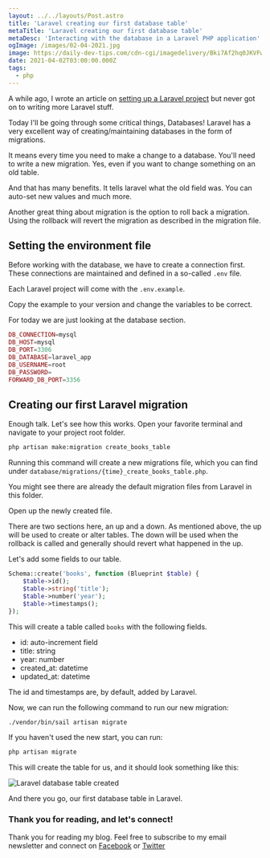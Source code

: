```yaml
---
layout: ../../layouts/Post.astro
title: 'Laravel creating our first database table'
metaTitle: 'Laravel creating our first database table'
metaDesc: 'Interacting with the database in a Laravel PHP application'
ogImage: /images/02-04-2021.jpg
image: https://daily-dev-tips.com/cdn-cgi/imagedelivery/Bki7Af2hq0JKVFw1XYYMQg/a06d357f-8479-4f8c-25fc-a3d3e0bd7300
date: 2021-04-02T03:00:00.000Z
tags:
  - php
---
```


A while ago, I wrote an article on [setting up a Laravel project](https://daily-dev-tips.com/posts/starting-your-first-laravel-project/) but never got on to writing more Laravel stuff.

Today I'll be going through some critical things, Databases!
Laravel has a very excellent way of creating/maintaining databases in the form of migrations.

It means every time you need to make a change to a database. You'll need to write a new migration.
Yes, even if you want to change something on an old table.

And that has many benefits. It tells laravel what the old field was. You can auto-set new values and much more.

Another great thing about migration is the option to roll back a migration. Using the rollback will revert the migration as described in the migration file.

## Setting the environment file

Before working with the database, we have to create a connection first.
These connections are maintained and defined in a so-called `.env` file.

Each Laravel project will come with the `.env.example`.

Copy the example to your version and change the variables to be correct.

For today we are just looking at the database section.

```php
DB_CONNECTION=mysql
DB_HOST=mysql
DB_PORT=3306
DB_DATABASE=laravel_app
DB_USERNAME=root
DB_PASSWORD=
FORWARD_DB_PORT=3356
```

## Creating our first Laravel migration

Enough talk. Let's see how this works.
Open your favorite terminal and navigate to your project root folder.

```bash
php artisan make:migration create_books_table
```

Running this command will create a new migrations file, which you can find under `database/migrations/{time}_create_books_table.php`.

You might see there are already the default migration files from Laravel in this folder.

Open up the newly created file.

There are two sections here, an up and a down.
As mentioned above, the up will be used to create or alter tables. The down will be used when the rollback is called and generally should revert what happened in the up.

Let's add some fields to our table.

```php
Schema::create('books', function (Blueprint $table) {
    $table->id();
    $table->string('title');
    $table->number('year');
    $table->timestamps();
});
```

This will create a table called `books` with the following fields.

- id: auto-increment field
- title: string
- year: number
- created_at: datetime
- updated_at: datetime

The id and timestamps are, by default, added by Laravel.

Now, we can run the following command to run our new migration:

```bash
./vendor/bin/sail artisan migrate
```

If you haven't used the new start, you can run:

```bash
php artisan migrate
```

This will create the table for us, and it should look something like this:

![Laravel database table created](https://cdn.hashnode.com/res/hashnode/image/upload/v1616998461012/p3j4XeXdS.png)

And there you go, our first database table in Laravel.

### Thank you for reading, and let's connect!

Thank you for reading my blog. Feel free to subscribe to my email newsletter and connect on [Facebook](https://www.facebook.com/DailyDevTipsBlog) or [Twitter](https://twitter.com/DailyDevTips1)
